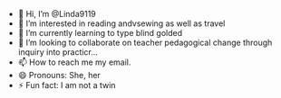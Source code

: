 - 👋 Hi, I’m @Linda9119
- 👀 I’m interested in reading andvsewing as well as travel
- 🌱 I’m currently learning to type blind golded
- 💞️ I’m looking to collaborate on teacher pedagogical change through inquiry into practicr...
- 📫 How to reach me my email.
- 😄 Pronouns: She, her
- ⚡ Fun fact: I am not a twin

<!---
Linda9119/Linda9119 is a ✨ special ✨ repository because its `README.md` (this file) appears on your GitHub profile.
You can click the Preview link to take a look at your changes.
--->
